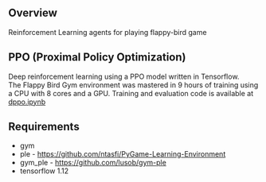 ## Overview
Reinforcement Learning agents for playing flappy-bird game

## PPO (Proximal Policy Optimization)
Deep reinforcement learning using a PPO model written in Tensorflow.<br>
The Flappy Bird Gym environment was mastered in 9 hours of training using a CPU with 8 cores and a GPU. Training and evaluation code is available at [dppo.ipynb](https://github.com/dguoy/flappy_bird/blob/master/dppo.ipynb)

## Requirements
- gym
- ple - https://github.com/ntasfi/PyGame-Learning-Environment
- gym_ple - https://github.com/lusob/gym-ple
- tensorflow 1.12
